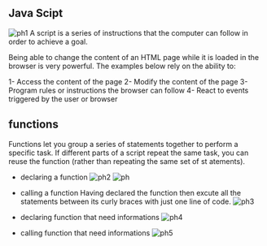 ## Java Scipt
![ph1](https://miro.medium.com/max/800/1*JTVWHBtzlA9P6iKMxCF2yQ.png)
A script is a series of instructions that the computer
can follow in order to achieve a goal.

Being able to change the content of an HTML page while it is loaded in the browser is very powerful. The examples below rely on the ability to:

1- Access the content of the page
2- Modify the content of the page
3- Program rules or instructions the browser can follow
4- React to events triggered by the user or browser

## functions

Functions let you group a series of statements together to perform a specific task. If different parts of a script repeat the same task, you can reuse the function (rather than repeating the same set of st atements).
* declaring a function 
![ph2](https://tutorial.techaltum.com/images/javascript-functions.jpg)
![ph](https://i.stack.imgur.com/bCrSm.png)

* calling a function
Having declared the function then excute all the statements between its curly braces with just one line of code.
![ph3](https://cdn.programiz.com/cdn/farfuture/oAZVf3IqOKOYj_aJ-IoYQvbJ2CB-B3y4HXSLXBUmYcY/mtime:1591592163/sites/tutorial2program/files/javascript-function-with-parameter.png)

* declaring function that need informations
![ph4](https://dyclassroom.com/image/topic/c/function/function-declaration.jpg)

* calling function that need informations
![ph5](https://cdn-images-1.medium.com/max/1024/1*AAOGzeTzt0-TBksxkiSyPA.jpeg)






